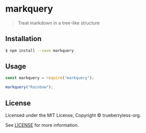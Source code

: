 # markquery

> Treat markdown in a tree-like structure

## Installation

```sh
$ npm install --save markquery
```

## Usage

```js
const markquery = require("markquery");

markquery("Rainbow");
```

## License

Licensed under the MIT License, Copyright © trueberryless-org.

See [LICENSE](/LICENSE) for more information.
